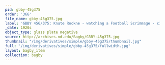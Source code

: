 ```yaml
---
pid: gbby-45g375
order: '366'
file_name: gbby-45g375.jpg
label: 'GBBY 45G/375: Knute Rockne - watching a Football Scrimmage - c1920s'
_date: 1920s
object_type: glass plate negative
source: http://archives.nd.edu/Bagby/GBBY-45g375.jpg
thumbnail: "/img/derivatives/simple/gbby-45g375/thumbnail.jpg"
full: "/img/derivatives/simple/gbby-45g375/fullwidth.jpg"
layout: bagby_item
collection: bagby
---
```

